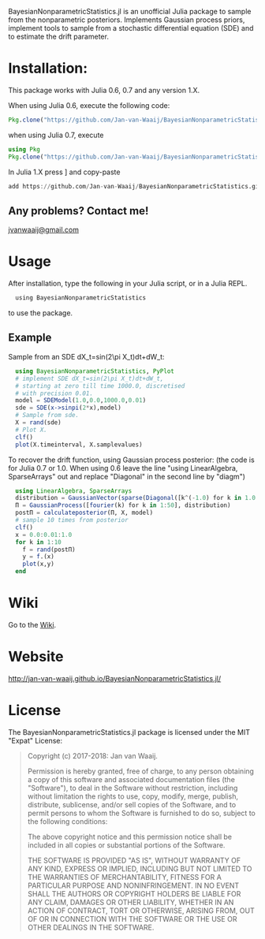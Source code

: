 ﻿BayesianNonparametricStatistics.jl is an unofficial Julia package to sample from the nonparametric posteriors. Implements Gaussian process priors, implement tools to sample from a stochastic differential equation (SDE) and to estimate the drift parameter.

# Installation:

This package works with Julia 0.6, 0.7 and any version 1.X.

When using Julia 0.6, execute the following code: 

```julia
Pkg.clone("https://github.com/Jan-van-Waaij/BayesianNonparametricStatistics.git", "BayesianNonparametricStatistics")
```

when using Julia 0.7, execute


```julia
using Pkg
Pkg.clone("https://github.com/Jan-van-Waaij/BayesianNonparametricStatistics.git", "BayesianNonparametricStatistics")
```

In Julia 1.X press ] and copy-paste
```julia
add https://github.com/Jan-van-Waaij/BayesianNonparametricStatistics.git
```

## Any problems? Contact me!

<jvanwaaij@gmail.com>

# Usage

After installation, type the following in your Julia script, or in a Julia REPL. 

```julia
  using BayesianNonparametricStatistics
```

to use the package. 

## Example 

Sample from an SDE dX_t=sin(2\pi X_t)dt+dW_t: 

```julia
  using BayesianNonparametricStatistics, PyPlot
  # implement SDE dX_t=sin(2\pi X_t)dt+dW_t, 
  # starting at zero till time 1000.0, discretised 
  # with precision 0.01.
  model = SDEModel(1.0,0.0,1000.0,0.01)
  sde = SDE(x->sinpi(2*x),model)
  # Sample from sde.
  X = rand(sde)
  # Plot X. 
  clf()
  plot(X.timeinterval, X.samplevalues)
```

To recover the drift function, using Gaussian process posterior:
(the code is for Julia 0.7 or 1.0. When using 0.6 leave the line "using LinearAlgebra, SparseArrays" out and replace "Diagonal" in the second line by "diagm") 

```julia
  using LinearAlgebra, SparseArrays
  distribution = GaussianVector(sparse(Diagonal([k^(-1.0) for k in 1.0:50.0])))
  Π = GaussianProcess([fourier(k) for k in 1:50], distribution)
  postΠ = calculateposterior(Π, X, model)
  # sample 10 times from posterior
  clf()
  x = 0.0:0.01:1.0
  for k in 1:10
    f = rand(postΠ)
    y = f.(x)
    plot(x,y)
  end 
```

# Wiki

Go to the [Wiki](https://github.com/Jan-van-Waaij/BayesianNonparametricStatistics.jl/wiki).

# Website

http://jan-van-waaij.github.io/BayesianNonparametricStatistics.jl/

# License

The BayesianNonparametricStatistics.jl package is licensed under the MIT "Expat" License:

> Copyright (c) 2017-2018: Jan van Waaij.
>
> Permission is hereby granted, free of charge, to any person obtaining a copy
> of this software and associated documentation files (the "Software"), to deal
> in the Software without restriction, including without limitation the rights
> to use, copy, modify, merge, publish, distribute, sublicense, and/or sell
> copies of the Software, and to permit persons to whom the Software is
> furnished to do so, subject to the following conditions:
>
> The above copyright notice and this permission notice shall be included in all
> copies or substantial portions of the Software.
>
> THE SOFTWARE IS PROVIDED "AS IS", WITHOUT WARRANTY OF ANY KIND, EXPRESS OR
> IMPLIED, INCLUDING BUT NOT LIMITED TO THE WARRANTIES OF MERCHANTABILITY,
> FITNESS FOR A PARTICULAR PURPOSE AND NONINFRINGEMENT. IN NO EVENT SHALL THE
> AUTHORS OR COPYRIGHT HOLDERS BE LIABLE FOR ANY CLAIM, DAMAGES OR OTHER
> LIABILITY, WHETHER IN AN ACTION OF CONTRACT, TORT OR OTHERWISE, ARISING FROM,
> OUT OF OR IN CONNECTION WITH THE SOFTWARE OR THE USE OR OTHER DEALINGS IN THE
> SOFTWARE.
>
